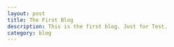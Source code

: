 ```yaml
---
layout: post
title: The First Blog
description: This is the first blog. Just for Test.
category: blog
---
```






[ylai]:    http://laiyongqiang.github.io "ylai"
